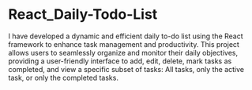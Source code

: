# React_Daily-Todo-List
I have developed a dynamic and efficient daily to-do list using the React framework to enhance task management and productivity. This project allows users to seamlessly organize and monitor their daily objectives, providing a user-friendly interface to add, edit, delete, mark tasks as completed, and view a specific subset of tasks: All tasks, only the active task, or only the completed tasks. 
